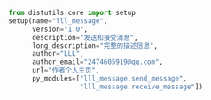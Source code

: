 
<BlogInfo id="768" title="3.setup" author="白日梦想猿" pv=0 read_times=0 pre_cost_time=0分15秒 category="_message" tag_list="['_message']" create_time="2020.03.18 15:52:12" update_time="2020.03.18 15:57:09" />

```python
from distutils.core import setup
setup(name="lll_message",
      version="1.0",
      description="发送和接受消息",
      long_description="完整的描述信息",
      author="LLL",
      author_email="2474605919@qq.com",
      url="作者个人主页",
      py_modules=["lll_message.send_message",
                  "lll_message.receive_message"])

```

